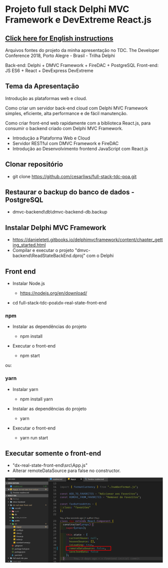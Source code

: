 # Projeto full stack Delphi MVC Framework e DevExtreme React.js

## [Click here for English instructions](readme)

Arquivos fontes do projeto da minha apresentação no TDC.
The Developer Conference 2018, Porto Alegre - Brasil - Trilha Delphi

Back-end: Delphi + DMVC Framework + FireDAC + PostgreSQL
Front-end: JS ES6 + React + DevExpress DevExtreme

## Tema da Apresentação

Introdução as plataformas web e cloud.

Como criar um servidor back-end cloud com Delphi MVC Framework simples, eficiente, alta performance e de fácil manutenção.

Como criar front-end web rapidamente com a biblioteca React.js, para consumir o backend criado com Delphi MVC Framework.

* Introdução a Plataforma Web e Cloud
* Servidor RESTful  com DMVC Framework e FireDAC
* Introdução ao Desenvolvimento frontend JavaScript com React.js

## Clonar repositório

* git clone https://github.com/cesarliws/full-stack-tdc-poa.git

## Restaurar o backup do banco de dados - PostgreSQL

* dmvc-backend\db\dmvc-backend-db.backup

## Instalar Delphi MVC Framework

* https://danieleteti.gitbooks.io/delphimvcframework/content/chapter_getting_started.html
* Compilar e executar o projeto "dmvc-backend\ReadStateBackEnd.dproj" com o Delphi

## Front end

* Instalar Node.js
  * https://nodejs.org/en/download/

* cd full-stack-tdc-poa\dx-real-state-front-end

### npm

* Instalar as dependências do projeto
  * npm install

* Executar o front-end
  * npm start

ou:

### yarn

* Instalar yarn
  * npm install yarn

* Instalar as dependências do projeto
  * yarn

* Executar o front-end
  * yarn run start

## Executar somente o front-end

* "dx-real-state-front-end\src\App.js"
* Alterar remoteDataSource para false no constructor.

![state.remoteDataSource](./images/remote-datasource.png)